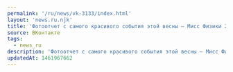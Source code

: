 ```yaml
---
permalink: '/ru/news/vk-3133/index.html'
layout: 'news.ru.njk'
title: 'Фотоотчет с самого красивого события этой весны — Мисс Физики 2016.  Титулы в этом году: Мисс о…'
source: ВКонтакте
tags:
  - news_ru
description: 'Фотоотчет с самого красивого события этой весны — Мисс Физики 2016.  Титулы в этом году: Мисс о…'
updatedAt: 1461967662
---
```

